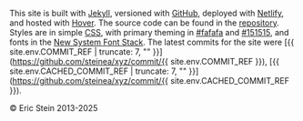 This site is built with [Jekyll](https://jekyllrb.com/), versioned with [GitHub](https://github.com/), deployed with [Netlify](https://www.netlify.com/), and hosted with [Hover](https://www.hover.com/). The source code can be found in the [repository](https://github.com/steinea/xyz). Styles are in simple [CSS](/assets/css/custom.css), with primary theming in [#fafafa](https://www.color-hex.com/color/fafafa) and [#151515](https://www.color-hex.com/color/151515), and fonts in the [New System Font Stack](https://bitsofco.de/the-new-system-font-stack/). The latest commits for the site were [{{ site.env.COMMIT_REF | truncate: 7, "" }}](https://github.com/steinea/xyz/commit/{{ site.env.COMMIT_REF }}), [{{ site.env.CACHED_COMMIT_REF | truncate: 7, "" }}](https://github.com/steinea/xyz/commit/{{ site.env.CACHED_COMMIT_REF }}).

© Eric Stein 2013-2025
